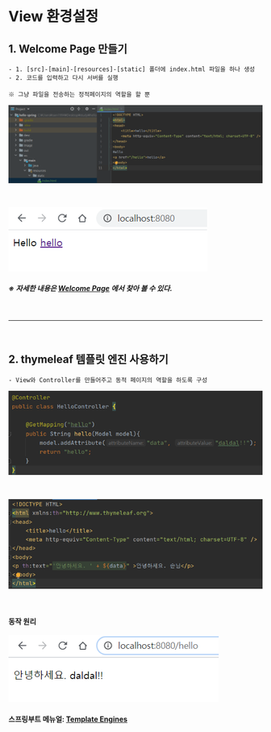 # View 환경설정

## 1. Welcome Page 만들기
    - 1. [src]-[main]-[resources]-[static] 폴더에 index.html 파일을 하나 생성
    - 2. 코드를 입력하고 다시 서버를 실행
    
    ※ 그냥 파일을 전송하는 정적페이지의 역할을 할 뿐

![spring1](https://github.com/daldalhada/SpringbootRec1/blob/master/image/1-3/spring1.PNG)

<br>

![spring1](https://github.com/daldalhada/SpringbootRec1/blob/master/image/1-3/spring2.PNG)

##### ※ 자세한 내용은 [Welcome Page](https://docs.spring.io/spring-boot/docs/current/reference/html/spring-boot-features.html#boot-features-spring-mvc-welcome-page) 에서 찾아 볼 수 있다.

<br>

---

<br>

## 2. thymeleaf 템플릿 엔진 사용하기
    - View와 Controller를 만들어주고 동적 페이지의 역할을 하도록 구성
    
![spring1](https://github.com/daldalhada/SpringbootRec1/blob/master/image/1-3/spring4.PNG)

<br>

![spring1](https://github.com/daldalhada/SpringbootRec1/blob/master/image/1-3/spring5.PNG)

<br>

#### 동작 원리

![spring1](https://github.com/daldalhada/SpringbootRec1/blob/master/image/1-3/spring6.PNG)


#### 스프링부트 메뉴얼: [Template Engines](https://docs.spring.io/spring-boot/docs/current/reference/html/spring-boot-features.html#boot-features-spring-mvc-template-engines)